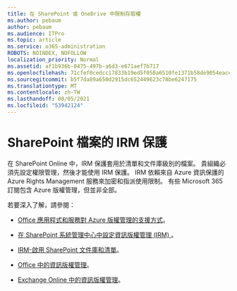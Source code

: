 ```yaml
---
title: 在 SharePoint 或 OneDrive 中限制存取權
ms.author: pebaum
author: pebaum
ms.audience: ITPro
ms.topic: article
ms.service: o365-administration
ROBOTS: NOINDEX, NOFOLLOW
localization_priority: Normal
ms.assetid: af1b936b-0475-497b-a6d3-e671aef7b717
ms.openlocfilehash: 71cfef0cedcc17833b19ed5f050a6510fe1371b58de9054eace2f29a46b3e06d
ms.sourcegitcommit: b5f7da89a650d2915dc652449623c78be6247175
ms.translationtype: MT
ms.contentlocale: zh-TW
ms.lasthandoff: 08/05/2021
ms.locfileid: "53942124"
---
```

# <a name="irm-protection-to-sharepoint-files"></a>SharePoint 檔案的 IRM 保護


在 SharePoint Online 中，IRM 保護套用於清單和文件庫級別的檔案。 貴組織必須先設定權限管理，然後才能使用 IRM 保護。 IRM 依賴來自 Azure 資訊保護的 Azure Rights Management 服務來加密和指派使用限制。 有些 Microsoft 365 訂閱包含 Azure 版權管理，但並非全部。 

若要深入了解，請參閱：

- [Office 應用程式和服務對 Azure 版權管理的支援方式](https://docs.microsoft.com/azure/information-protection/understand-explore/office-apps-services-support)。

- [在 SharePoint 系統管理中心中設定資訊版權管理 (IRM) ](https://docs.microsoft.com/microsoft-365/compliance/set-up-irm-in-sp-admin-center)。

- [IRM-啟用 SharePoint 文件庫和清單](https://docs.microsoft.com/microsoft-365/compliance/set-up-irm-in-sp-admin-center#irm-enable-sharepoint-document-libraries-and-lists)。

- [Office 中的資訊版權管理](https://support.office.com/Article/Information-Rights-Management-in-Office-c7a70797-6b1e-493f-acf7-92a39b85e30c)。

- [Exchange Online 中的資訊版權管理](https://docs.microsoft.com/microsoft-365/compliance/information-rights-management-in-exchange-online)。


